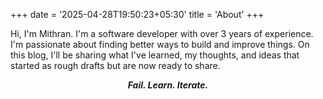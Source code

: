 +++
date = '2025-04-28T19:50:23+05:30'
title = 'About'
+++

Hi, I'm Mithran. I'm a software developer with over 3 years of experience. I'm passionate about finding better ways to
build and improve things. On this blog, I'll be sharing what I've learned, my thoughts, and ideas that started as rough
drafts but are now ready to share.

<p align="center">
  <strong><em>Fail. Learn. Iterate.</em></strong> 
</p>